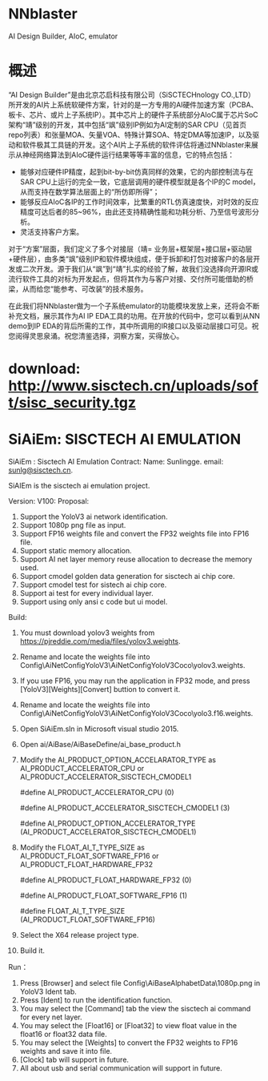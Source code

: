 # NNblaster
AI Design Builder, AIoC, emulator

# 概述
“AI Design Builder”是由北京芯启科技有限公司（SiSCTECHnology CO.,LTD）所开发的AI片上系统软硬件方案，针对的是一方专用的AI硬件加速方案（PCBA、板卡、芯片、或片上子系统IP）。其中芯片上的硬件子系统部分AIoC属于芯片SoC架构“靖”级别的开发，其中包括“飒”级别IP例如为AI定制的SAR CPU（见首页repo列表）和张量MOA、矢量VOA、特殊计算SOA、特定DMA等加速IP，以及驱动和软件极其工具链的开发。这个AI片上子系统的软件评估将通过NNblaster来展示从神经网络算法到AIoC硬件运行结果等等丰富的信息，它的特点包括：
- 能够对应硬件IP精度，起到bit-by-bit仿真同样的效果，它的内部控制流与在SAR CPU上运行的完全一致，它底层调用的硬件模型就是各个IP的C model，从而支持在数学算法层面上的“所仿即所得”；
- 能够反应AIoC各IP的工作时间效率，比繁重的RTL仿真速度快，对时效的反应精度可达后者的85~96%，由此还支持精确性能和功耗分析、乃至信号波形分析。
- 灵活支持客户方案。

对于“方案”层面，我们定义了多个对接层（靖= 业务层+框架层+接口层+驱动层+硬件层），由多类“飒”级别IP和软件模块组成，便于拆卸和打包对接客户的各层开发或二次开发。源于我们从“飒”到“靖”扎实的经验了解，故我们没选择向开源IR或流行软件工具的对标为开发起点，但将其作为与客户对接、交付所可能借助的桥梁，从而给您“能参考、可改装”的技术服务。

在此我们将NNblaster做为一个子系统emulator的功能模块发放上来，还将会不断补充文档，展示其作为AI IP EDA工具的功用。在开放的代码中，您可以看到从NN demo到IP EDA的背后所需的工作，其中所调用的IR接口以及驱动层接口可见。祝您阅得灵思泉涌。祝您清鉴选择，洞察方案，买得放心。

# download: http://www.sisctech.cn/uploads/soft/sisc_security.tgz
# SiAiEm: SISCTECH AI EMULATION

SiAiEm : Sisctech AI Emulation
Contract:
Name: Sunlingge. email: sunlg@sisctech.cn.

SiAIEm is the sisctech ai emulation project.

Version: V100:
Proposal:
1. Support the YoloV3 ai network identification.
2. Support 1080p png file as input.
3. Support FP16 weights file and convert the FP32 weights file into FP16 file.
4. Support static memory allocation.
5. Support AI net layer memory reuse allocation to decrease the memory used.
6. Support cmodel golden data generation for sisctech ai chip core.
7. Support cmodel test for sistech ai chip core.
8. Support ai test for every individual layer. 
9. Support using only ansi c code but ui model.

Build:
1. You must download yolov3 weights from https://pjreddie.com/media/files/yolov3.weights.
2. Rename and locate the weights file into Config\AiNetConfigYoloV3\AiNetConfigYoloV3Coco\yolov3.weights.
3. If you use FP16, you may run the application in FP32 mode, and press [YoloV3][Weights][Convert] buttion to convert it.
4. Rename and locate the weights file into Config\AiNetConfigYoloV3\AiNetConfigYoloV3Coco\yolo3.f16.weights.
5. Open SiAiEm.sln in Microsoft visual studio 2015.
6. Open ai/AiBase/AiBaseDefine/ai_base_product.h
7. Modify the AI_PRODUCT_OPTION_ACCELARATOR_TYPE as AI_PRODUCT_ACCELERATOR_CPU or AI_PRODUCT_ACCELERATOR_SISCTECH_CMODEL1

	#define AI_PRODUCT_ACCELERATOR_CPU                (0)

	#define AI_PRODUCT_ACCELERATOR_SISCTECH_CMODEL1   (3)

	#define AI_PRODUCT_OPTION_ACCELERATOR_TYPE        (AI_PRODUCT_ACCELERATOR_SISCTECH_CMODEL1)

8. Modify the FLOAT_AI_T_TYPE_SIZE as AI_PRODUCT_FLOAT_SOFTWARE_FP16 or AI_PRODUCT_FLOAT_HARDWARE_FP32

	#define AI_PRODUCT_FLOAT_HARDWARE_FP32            (0)

	#define AI_PRODUCT_FLOAT_SOFTWARE_FP16            (1)

	#define FLOAT_AI_T_TYPE_SIZE                      (AI_PRODUCT_FLOAT_SOFTWARE_FP16)

9. Select the X64 release project type.
10. Build it.

Run：
1. Press [Browser] and select file Config\AiBaseAlphabetData\1080p.png in YoloV3 Ident tab.
2. Press [Ident] to run the identification function.
3. You may select the [Command] tab the view the sisctech ai command for every net layer.
4. You may select the [Float16] or [Float32] to view float value in the float16 or float32 data file.
5. You may select the [Weights] to convert the FP32 weights to FP16 weights and save it into file.
6. [Clock] tab will support in future.
7. All about usb and serial communication will support in future.
